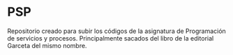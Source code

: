 # PSP

Repositorio creado para subir los códigos de la asignatura de Programación de servicios y procesos. Principalmente sacados del 
libro de la editorial Garceta del mismo nombre.
